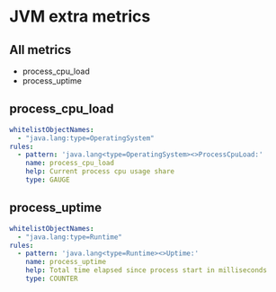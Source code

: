 # JVM extra metrics

## All metrics

- process_cpu_load
- process_uptime

## process_cpu_load

```yaml
whitelistObjectNames:
  - "java.lang:type=OperatingSystem"
rules:
  - pattern: 'java.lang<type=OperatingSystem><>ProcessCpuLoad:'
    name: process_cpu_load
    help: Current process cpu usage share
    type: GAUGE
```

## process_uptime

```yaml
whitelistObjectNames:
  - "java.lang:type=Runtime"
rules:
  - pattern: 'java.lang<type=Runtime><>Uptime:'
    name: process_uptime
    help: Total time elapsed since process start in milliseconds
    type: COUNTER
```